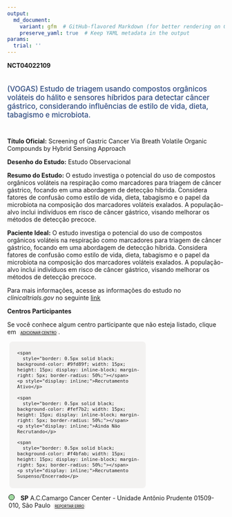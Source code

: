 ```yaml
---
output: 
  md_document:
    variant: gfm  # GitHub-flavored Markdown (for better rendering on GitHub)
    preserve_yaml: true  # Keep YAML metadata in the output
params:
  trial: ''
---
```


**NCT04022109**

<div style="padding: 5px 5px 5px 0px; font-size: 1.20em; font-weight: 500; color: #2E4A7F; text-align: left; margin-bottom: 20px">

(VOGAS) Estudo de triagem usando compostos orgânicos voláteis do hálito
e sensores híbridos para detectar câncer gástrico, considerando
influências de estilo de vida, dieta, tabagismo e microbiota.

</div>

**Título Oficial:** Screening of Gastric Cancer Via Breath Volatile
Organic Compounds by Hybrid Sensing Approach

**Desenho do Estudo:** Estudo Observacional

**Resumo do Estudo:** O estudo investiga o potencial do uso de compostos
orgânicos voláteis na respiração como marcadores para triagem de câncer
gástrico, focando em uma abordagem de detecção híbrida. Considera
fatores de confusão como estilo de vida, dieta, tabagismo e o papel da
microbiota na composição dos marcadores voláteis exalados. A
população-alvo inclui indivíduos em risco de câncer gástrico, visando
melhorar os métodos de detecção precoce.

**Paciente Ideal:** O estudo investiga o potencial do uso de compostos
orgânicos voláteis na respiração como marcadores para triagem de câncer
gástrico, focando em uma abordagem de detecção híbrida. Considera
fatores de confusão como estilo de vida, dieta, tabagismo e o papel da
microbiota na composição dos marcadores voláteis exalados. A
população-alvo inclui indivíduos em risco de câncer gástrico, visando
melhorar os métodos de detecção precoce.

Para mais informações, acesse as informações do estudo no
*clinicaltrials.gov* no seguinte
[link](https://clinicaltrials.gov/ct2/show/NCT04022109)

**Centros Participantes**

Se você conhece algum centro participante que não esteja listado, clique
em
<span style="color: #2E4A7F; margin-left: 2px; padding: 4px; background-color: #f3f2f1; border-radius: 8px; font-weight: 500; font-size: 0.6em"><a
href="https://flazar.shinyapps.io/formsapp?study_nct_id=NCT04022109&amp;location_id=N%2FA&amp;location_full_name=N%2FA&amp;form_type=Adicionar%20Centro"
target="_blank">ADICIONAR CENTRO</a></span>.

<div style="margin-bottom: 8px; margin-left: 5px; padding: 8px; max-width: 300px; background-color: #f3f2f1; border-radius: 8px; font-size: 0.9em">

<div style="margin-left: 10px;">

    <span 
      style="border: 0.5px solid black; background-color: #9fd89f; width: 15px; height: 15px; display: inline-block; margin-right: 5px; border-radius: 50%;"></span>
    <p style="display: inline;">Recrutamento Ativo</p>

</div>

<div style="margin-left: 10px;">

    <span 
      style="border: 0.5px solid black; background-color: #fef7b2; width: 15px; height: 15px; display: inline-block; margin-right: 5px; border-radius: 50%;"></span>
    <p style="display: inline;">Ainda Não Recrutando</p>

</div>

<div style="margin-left: 10px;">

    <span 
      style="border: 0.5px solid black; background-color: #f4bfab; width: 15px; height: 15px; display: inline-block; margin-right: 5px; border-radius: 50%;"></span>
    <p style="display: inline;">Recrutamento Suspenso/Encerrado</p>

</div>

</div>

<div style="margin: 3px;">

<span style="border: 0.5px solid black; display: inline-block; width: 12px; height: 12px; border-radius: 50%; margin-right: 10px; padding-bottom: 0px; background-color: #9fd89f;"></span>
**SP** A.C.Camargo Cancer Center - Unidade Antônio Prudente 01509-010,
São Paulo
<span style="color: #2E4A7F; margin-left: 2px; padding: 4px; background-color: #f3f2f1; border-radius: 8px; font-weight: 500; font-size: 0.6em"><a
href="https://flazar.shinyapps.io/formsapp?study_nct_id=NCT04022109&amp;location_id=ACCAMARGOCANCERCENTERSAOPAULOBRAZIL&amp;location_full_name=A.C.Camargo%20Cancer%20Center%20-%20Unidade%20Ant%C3%B4nio%20Prudente%2C%2001509-010%2C%20S%C3%A3o%20Paulo&amp;form_type=Reportar%20Erro"
target="_blank">REPORTAR ERRO</a></span>

</div>
